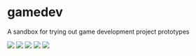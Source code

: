# gamedev
A sandbox for trying out game development project prototypes


<img src="https://raw.githubusercontent.com/duboviy/gamedev/master/Panda3D/img/1.png">
<img src="https://raw.githubusercontent.com/duboviy/gamedev/master/Panda3D/img/2.png">
<img src="https://raw.githubusercontent.com/duboviy/gamedev/master/Panda3D/img/3.png">
<img src="https://raw.githubusercontent.com/duboviy/gamedev/master/Panda3D/img/4.png">
<img src="https://raw.githubusercontent.com/duboviy/gamedev/master/Panda3D/img/5.png">
